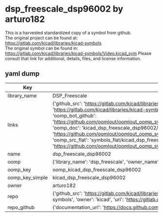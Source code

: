 # dsp_freescale_dsp96002 by arturo182  
This is a harvested standardized copy of a symbol from github.  
The original project can be found at:  
https://gitlab.com/kicad/libraries/kicad-symbols  
The original symbol can be found in:
https://gitlab.com/kicad/libraries/kicad-symbols/Video.kicad_sym
Please consult that link for additional, details, files, and license information.  
## yaml dump  
| Key | Value |  
| --- | --- |  
| library_name | DSP_Freescale |  
| links | {'github_src': 'https://gitlab.com/kicad/libraries/kicad-symbols/Video.kicad_sym', 'github_src_repo': 'https://gitlab.com/kicad/libraries/kicad-symbols', 'oomp_bot': 'kicad_dsp_freescale_dsp96002/working', 'oomp_bot_github': 'https://github.com/oomlout/oomlout_oomp_symbol_bot/tree/main/kicad_dsp_freescale_dsp96002/working', 'oomp_doc': 'kicad_dsp_freescale_dsp96002/working', 'oomp_doc_github': 'https://github.com/oomlout/oomlout_oomp_symbol_doc/tree/main/kicad_dsp_freescale_dsp96002/working', 'oomp_src_flat': 'symbols_flat/kicad_dsp_freescale_dsp96002/working', 'oomp_src_flat_github': 'https://github.com/oomlout/oomlout_oomp_symbol_src/tree/main/kicad_dsp_freescale_dsp96002/working'} |  
| name | dsp_freescale_dsp96002 |  
| oomp | {'library_name': 'dsp_freescale', 'owner_name': 'kicad', 'symbol_name': 'dsp_freescale_dsp96002'} |  
| oomp_key | oomp_kicad_dsp_freescale_dsp96002 |  
| oomp_key_simple | kicad_dsp_freescale_dsp96002 |  
| owner | arturo182 |  
| repo | {'github_src': 'https://gitlab.com/kicad/libraries/kicad-symbols/Video.kicad_sym', 'name': 'libraries/kicad-symbols', 'owner': 'kicad', 'url': 'https://gitlab.com/kicad/libraries/kicad-symbols'} |  
| repo_github | {'documentation_url': 'https://docs.github.com/rest/repos/repos#get-a-repository', 'message': 'Not Found'} |  

